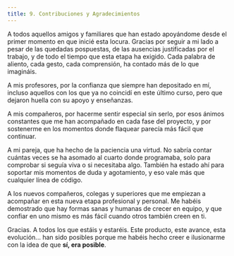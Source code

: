 ```yaml
---
title: 9. Contribuciones y Agradecimientos
---
```

<div class="justify-text">

A todos aquellos amigos y familiares que han estado apoyándome desde el primer momento en que inicié esta locura. Gracias por seguir a mi lado a pesar de las quedadas pospuestas, de las ausencias justificadas por el trabajo, y de todo el tiempo que esta etapa ha exigido. Cada palabra de aliento, cada gesto, cada comprensión, ha contado más de lo que imagináis.

A mis profesores, por la confianza que siempre han depositado en mí, incluso aquellos con los que ya no coincidí en este último curso, pero que dejaron huella con su apoyo y enseñanzas.

A mis compañeros, por hacerme sentir especial sin serlo, por esos ánimos constantes que me han acompañado en cada fase del proyecto, y por sostenerme en los momentos donde flaquear parecía más fácil que continuar.

A mi pareja, que ha hecho de la paciencia una virtud. No sabría contar cuántas veces se ha asomado al cuarto donde programaba, solo para comprobar si seguía viva o si necesitaba algo. También ha estado ahí para soportar mis momentos de duda y agotamiento, y eso vale más que cualquier línea de código.

A los nuevos compañeros, colegas y superiores que me empiezan a acompañar en esta nueva etapa profesional y personal. Me habéis demostrado que hay formas sanas y humanas de crecer en equipo, y que confiar en uno mismo es más fácil cuando otros también creen en ti.

Gracias. A todos los que estáis y estaréis. Este producto, este avance, esta evolución... han sido posibles porque me habéis hecho creer e ilusionarme con la idea de que **sí, era posible**.

</div>